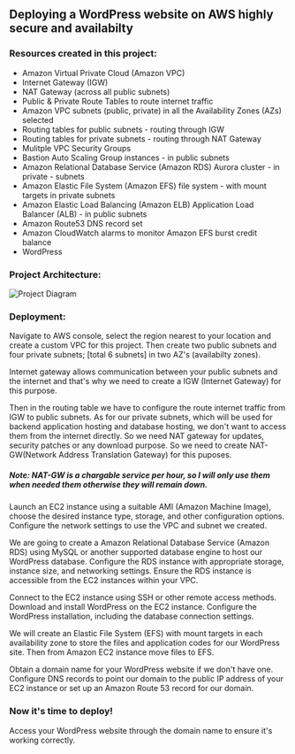 ## Deploying a WordPress website on AWS highly secure and availabilty

### Resources created in this project:
- Amazon Virtual Private Cloud (Amazon VPC)
- Internet Gateway (IGW)
- NAT Gateway (across all public subnets)
- Public & Private Route Tables to route internet traffic
- Amazon VPC subnets (public, private) in all the Availability Zones (AZs) selected
- Routing tables for public subnets - routing through IGW
- Routing tables for private subnets - routing through NAT Gateway
- Mulitple VPC Security Groups
- Bastion Auto Scaling Group instances - in public subnets
- Amazon Relational Database Service (Amazon RDS) Aurora cluster - in private - subnets
- Amazon Elastic File System (Amazon EFS) file system - with mount targets in private subnets
- Amazon Elastic Load Balancing (Amazon ELB) Application Load Balancer (ALB) - in public subnets
- Amazon Route53 DNS record set
- Amazon CloudWatch alarms to monitor Amazon EFS burst credit balance
- WordPress


### Project Architecture:
![Project Diagram](https://github.com/ahsan598/aws-wordpress-website/blob/main/aws-wordpress-website-diagram.svg)


### Deployment:

Navigate to AWS console, select the region nearest to your location and create a custom VPC for this project. Then create two public subnets and four private subnets; [total 6 subnets] in two AZ's (availabilty zones). 

Internet gateway allows communication between your public subnets and the internet and that's why we need to create a IGW (Internet Gateway) for this purpose.

Then in the routing table we have to configure the route internet traffic from IGW to public subnets. As for our private subnets, which will be used for backend application hosting and database hosting, we don't want to access them from the internet directly. So we need NAT gateway for updates, security patches or any download purpose. So we need to create NAT-GW(Network Address Translation Gateway) for this puposes.

##### Note: NAT-GW is a chargable service per hour, so I will only use them when needed them otherwise they will remain down.

Launch an EC2 instance using a suitable AMI (Amazon Machine Image), choose the desired instance type, storage, and other configuration options. Configure the network settings to use the VPC and subnet we created.

We are going to create a Amazon Relational Database Service (Amazon RDS) using MySQL or another supported database engine to host our WordPress database. Configure the RDS instance with appropriate storage, instance size, and networking settings.
Ensure the RDS instance is accessible from the EC2 instances within your VPC.

Connect to the EC2 instance using SSH or other remote access methods. Download and install WordPress on the EC2 instance. Configure the WordPress installation, including the database connection settings.

We will create an Elastic File System (EFS) with mount targets in each availability zone to store the files and application codes for our WordPress site. Then from Amazon EC2 instance move files to EFS.

Obtain a domain name for your WordPress website if we don't have one. Configure DNS records to point our domain to the public IP address of your EC2 instance or set up an Amazon Route 53 record for our domain.

### Now it's time to deploy!
Access your WordPress website through the domain name to ensure it's working correctly.